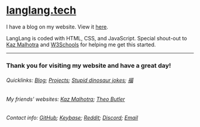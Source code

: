 # [langlang.tech](https://langlang.tech)

I have a blog on my website. View it [here](https://langlang.tech/blog).

LangLang is coded with HTML, CSS, and JavaScript. Special shout-out to [Kaz Malhotra](https://github.com/KazMalhotra) and [W3Schools](https://www.w3schools.com/html/) for helping me get this started.

***

### Thank you for visiting my website and have a great day!

###### Quicklinks: [Blog](https://langlang.tech/blog); [Projects](https://langlang.tech/projects.html); [Stupid dinosaur jokes](https://kazmal.tech/dino); [福](https://langlang.tech/assets/img/福)

###### My friends' websites: [Kaz Malhotra](https://kazmal.tech); [Theo Butler](https://the-o.tech)

###### Contact info: [GitHub](https://github.com/KazZBodnar); [Keybase](https://keybase.io/kbodnar); [Reddit](https://reddit.com/u/KazBodnar); [Discord](https://discordapp.com/users/578393519958523934); [Email](mailto:langers@catlin.edu)

